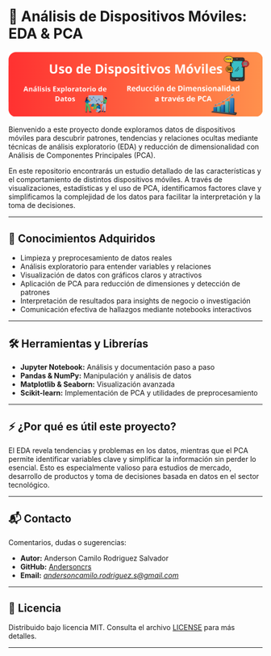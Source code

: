 # 📱 Análisis de Dispositivos Móviles: EDA & PCA

![](https://raw.githubusercontent.com/Andersoncrs/Analisis-Dispositivos-Moviles-EDA-PCA/refs/heads/main/banner_celular.png)

Bienvenido a este proyecto donde exploramos datos de dispositivos móviles para descubrir patrones, tendencias y relaciones ocultas mediante técnicas de análisis exploratorio (EDA) y reducción de dimensionalidad con Análisis de Componentes Principales (PCA).

En este repositorio encontrarás un estudio detallado de las características y el comportamiento de distintos dispositivos móviles. A través de visualizaciones, estadísticas y el uso de PCA, identificamos factores clave y simplificamos la complejidad de los datos para facilitar la interpretación y la toma de decisiones.

---

## 🧠 Conocimientos Adquiridos

- Limpieza y preprocesamiento de datos reales
- Análisis exploratorio para entender variables y relaciones
- Visualización de datos con gráficos claros y atractivos
- Aplicación de PCA para reducción de dimensiones y detección de patrones
- Interpretación de resultados para insights de negocio o investigación
- Comunicación efectiva de hallazgos mediante notebooks interactivos

---

## 🛠️ Herramientas y Librerías

- **Jupyter Notebook:** Análisis y documentación paso a paso
- **Pandas & NumPy:** Manipulación y análisis de datos
- **Matplotlib & Seaborn:** Visualización avanzada
- **Scikit-learn:** Implementación de PCA y utilidades de preprocesamiento

---

## ⚡ ¿Por qué es útil este proyecto?

El EDA revela tendencias y problemas en los datos, mientras que el PCA permite identificar variables clave y simplificar la información sin perder lo esencial. Esto es especialmente valioso para estudios de mercado, desarrollo de productos y toma de decisiones basada en datos en el sector tecnológico.

---

## 📬 Contacto

Comentarios, dudas o sugerencias:
- **Autor:** Anderson Camilo Rodriguez Salvador  
- **GitHub:** [Andersoncrs](https://github.com/Andersoncrs)  
- **Email:** *andersoncamilo.rodriguez.s@gmail.com*

---

## 📄 Licencia

Distribuido bajo licencia MIT. Consulta el archivo [LICENSE](LICENSE) para más detalles.

---
